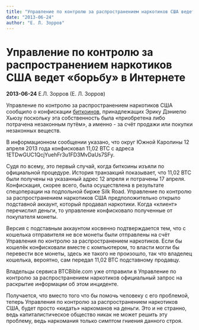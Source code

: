 ```yaml
---
title: "Управление по контролю за распространением наркотиков США ведет «борьбу» в Интернете"
date: "2013-06-24"
author: "Е. Л. Зорров"
---
```


# Управление по контролю за распространением наркотиков США ведет «борьбу» в Интернете

**2013-06-24** Е.Л. Зорров (Е. Л. Зорров)

Управление по контролю за распространением наркотиков США сообщило о конфискации [биткоинов](http://ru.wikipedia.org/wiki/Bitcoin), принадлежащих Эрику Дэниелю Хьюзу поскольку эта собственность была «приобретена либо потрачена незаконным путём», а именно - за счёт продажи или покупки незаконных веществ.

В информационном сообщении указано, что округ Южной Каролины 12 апреля 2013 года конфисковал 11,02 BTC с адреса 1ETDwGUC1QcjYuehFr3u1FD3MvDaUs7SFy.

Судя по всему, это первый случай, когда биткоины изъяли по официальной процедуре. История транзакций показывает, что 11,02 BTC были получены на указанный адрес 12 апреля и потрачены 17 апреля. Конфискация, скорее всего, была осуществлена в результате спецоперации на подпольной бирже Silk Road. Управление по контролю за распространением наркотиков США предположительно открыло подставной аккаунт, который продавал наркотики. Когда «клиент» перечислил деньги, то управление конфисковало полученные от покупателя монеты.

Версия с подставным аккаунтом косвенно подтверждается тем, что с кошелька отправителя не все монеты были отправлены на счёт Управления по контролю за распространением наркотиков. Если бы кошелёк конфисковали вместе с компьютером, то власти могли бы перевести все монеты, здесь же такого не произошло, так что владелец кошелька, вероятно, сам передал 11,02 BTC подставному продавцу.

Владельцы сервиса BTCBible.com уже отправили в Управление по контролю за распространением наркотиков официальный запрос на раскрытие информации об этом инциденте.

Получается, что вместо того что бы помочь человеку с его проблемой, теперь Управления по контролю за распространением наркотиков США, будет просто «кидать» наркоманов на деньги. Это и не странно, ведь капиталистическое общество никак не может решить эту проблему, ведь наркомания только симптом гниения данного строя.